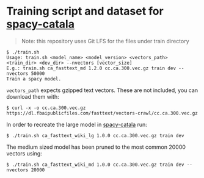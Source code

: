 # Training script and dataset for [spacy-catala](https://github.com/ccoreilly/spacy-catala)

> Note: this repository uses Git LFS for the files under train directory

```
$ ./train.sh
Usage: train.sh <model_name> <model_version> <vectors_path> <train_dir> <dev_dir> --nvectors [vector_size]
E.g.: train.sh ca_fasttext_md 1.2.0 cc.ca.300.vec.gz train dev --nvectors 50000
Train a spacy model.
```

`vectors_path` expects gzipped text vectors. These are not included, you can download them with:

```
$ curl -x -o cc.ca.300.vec.gz https://dl.fbaipublicfiles.com/fasttext/vectors-crawl/cc.ca.300.vec.gz
```

In order to recreate the large model in [spacy-catala](https://github.com/ccoreilly/spacy-catala) run:

```
$ ./train.sh ca_fasttext_wiki_lg 1.0.0 cc.ca.300.vec.gz train dev
```

The medium sized model has been pruned to the most common 20000 vectors using:

```
$ ./train.sh ca_fasttext_wiki_md 1.0.0 cc.ca.300.vec.gz train dev --nvectors 20000
```

